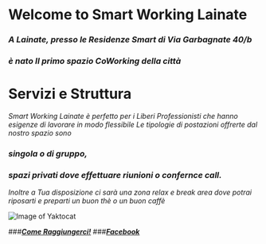 # Welcome to Smart Working Lainate

### _A Lainate, presso le Residenze Smart di Via Garbagnate 40/b_ 
### _è nato Il primo spazio CoWorking della città_   

# Servizi e Struttura

_Smart Working Lainate è perfetto per i Liberi Professionisti_ 
_che hanno esigenze di lavorare in modo flessibile_ 
_Le tipologie di postazioni offrerte dal nostro spazio sono_ 

### _singola o di gruppo,_ 
### _spazi privati dove effettuare riunioni o confernce call._ 

_Inoltre a Tua disposizione ci sarà una zona relax e break area_ 
_dove potrai riposarti e preparti un buon thè o un buon caffè_  

![Image of Yaktocat](https://ams3.digitaloceanspaces.com/sempionenews/2016/06/coworking-residenze.jpg)

###**_[Come Raggiungerci!](https://www.google.com/maps/place/Via+Garbagnate,+40,+20020+Lainate+MI/data=!4m2!3m1!1s0x4786949b4475c127:0xf69ee47b2d416746?ved=2ahUKEwj2hu3X_vreAhUO3KQKHfYECDsQ8gEwAHoECAAQAQ)_**
###**_[Facebook](https://www.facebook.com/SmartWorkingLainate/)_**

